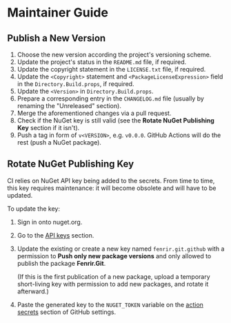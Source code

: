 <!--
SPDX-FileCopyrightText: 2024-2025 Friedrich von Never <friedrich@fornever.me>

SPDX-License-Identifier: MIT
-->

Maintainer Guide
================

Publish a New Version
---------------------
1. Choose the new version according the project's versioning scheme.
2. Update the project's status in the `README.md` file, if required.
3. Update the copyright statement in the `LICENSE.txt` file, if required.
4. Update the `<Copyright>` statement and `<PackageLicenseExpression>` field in the `Directory.Build.props`, if required.
5. Update the `<Version>` in `Directory.Build.props`.
6. Prepare a corresponding entry in the `CHANGELOG.md` file (usually by renaming the "Unreleased" section).
7. Merge the aforementioned changes via a pull request.
8. Check if the NuGet key is still valid (see the **Rotate NuGet Publishing Key** section if it isn't).
9. Push a tag in form of `v<VERSION>`, e.g. `v0.0.0`. GitHub Actions will do the rest (push a NuGet package).

Rotate NuGet Publishing Key
---------------------------
CI relies on NuGet API key being added to the secrets. From time to time, this key requires maintenance: it will become obsolete and will have to be updated.

To update the key:

1. Sign in onto nuget.org.
2. Go to the [API keys][nuget.api-keys] section.
3. Update the existing or create a new key named `fenrir.git.github` with a permission to **Push only new package versions** and only allowed to publish the package **Fenrir.Git**.

   (If this is the first publication of a new package, upload a temporary short-living key with permission to add new packages, and rotate it afterward.)
4. Paste the generated key to the `NUGET_TOKEN` variable on the [action secrets][github.secrets] section of GitHub settings.

[github.secrets]: https://github.com/ForNeVeR/Fenrir/settings/secrets/actions
[nuget.api-keys]: https://www.nuget.org/account/apikeys
